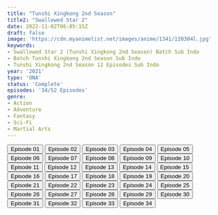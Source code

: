 ```yaml
---
title: "Tunshi Xingkong 2nd Season"
title2: "Swallowed Star 2"
date: 2022-11-02T06:05:15Z
draft: false
image: 'https://cdn.myanimelist.net/images/anime/1341/120304l.jpg'
keywords:
- Swallowed Star 2 (Tunshi Xingkong 2nd Season) Batch Sub Indo
- Batch Tunshi Xingkong 2nd Season Sub Indo
- Tunshi Xingkong 2nd Season 12 Episodes Sub Indo
year: '2021'
type: 'ONA'
status: 'Complete'
episodes: '34/52 Episodes'
genre:
- Action
- Adventure
- Fantasy
- Sci-Fi
- Martial Arts
---
```


<div class="d-g gg-5 gtc-r ai-c">
<button onclick="window.open('?kur=KISAMA TATAKAO/SWLST_S2/1/MP4/Kuramanime-SWLST_S2-01-480p-Anichin','_blank')">Episode 01</button>
<button onclick="window.open('?kur=KISAMA TATAKAO/SWLST_S2/2/MP4/Kuramanime-SWLST_S2-02-480p-Anichin','_blank')">Episode 02</button>
<button onclick="window.open('?kur=KISAMA TATAKAO/SWLST_S2/3/MP4/Kuramanime-SWLST_S2-03-480p-Anichin','_blank')">Episode 03</button>
<button onclick="window.open('?kur=KISAMA TATAKAO/SWLST_S2/4/MP4/Kuramanime-SWLST_S2-04-480p-Anichin','_blank')">Episode 04</button>
<button onclick="window.open('?kur=KISAMA TATAKAO/SWLST_S2/5/MP4/Kuramanime-SWLST_S2-05-480p-Anichin','_blank')">Episode 05</button>
<button onclick="window.open('?kur=KISAMA TATAKAO/SWLST_S2/6/MP4/Kuramanime-SWLST_S2-06-480p-Anichin','_blank')">Episode 06</button>
<button onclick="window.open('?kur=KISAMA TATAKAO/SWLST_S2/7/MP4/Kuramanime-SWLST_S2-07-480p-Anichin','_blank')">Episode 07</button>
<button onclick="window.open('?kur=KISAMA TATAKAO/SWLST_S2/8/MP4/Kuramanime-SWLST_S2-08-480p-Anichin','_blank')">Episode 08</button>
<button onclick="window.open('?kur=KISAMA TATAKAO/SWLST_S2/9/MP4/Kuramanime-SWLST_S2-09-480p-Anichin','_blank')">Episode 09</button>
<button onclick="window.open('?kur=KISAMA TATAKAO/SWLST_S2/10/MP4/Kuramanime-SWLST_S2-10-480p-Anichin','_blank')">Episode 10</button>
<button onclick="window.open('?kur=KISAMA TATAKAO/SWLST_S2/11/MP4/Kuramanime-SWLST_S2-11-480p-Anichin','_blank')">Episode 11</button>
<button onclick="window.open('?kur=KISAMA TATAKAO/SWLST_S2/12/MP4/Kuramanime-SWLST_S2-12-480p-Anichin','_blank')">Episode 12</button>
<button onclick="window.open('?kur=KISAMA TATAKAO/SWLST_S2/13/MP4/Kuramanime-SWLST_S2-13-480p-Anichin','_blank')">Episode 13</button>
<button onclick="window.open('?kur=KISAMA TATAKAO/SWLST_S2/14/MP4/Kuramanime-SWLST_S2-14-480p-Anichin','_blank')">Episode 14</button>
<button onclick="window.open('?kur=KISAMA TATAKAO/SWLST_S2/15/MP4/Kuramanime-SWLST_S2-15-480p-Anichin','_blank')">Episode 15</button>
<button onclick="window.open('?kur=KISAMA TATAKAO/SWLST_S2/16/MP4/Kuramanime-SWLST_S2-16-480p-Anichin','_blank')">Episode 16</button>
<button onclick="window.open('?kur=KISAMA TATAKAO/SWLST_S2/17/MP4/Kuramanime-SWLST_S2-17-480p-Anichin','_blank')">Episode 17</button>
<button onclick="window.open('?kur=KISAMA TATAKAO/SWLST_S2/18/MP4/Kuramanime-SWLST_S2-18-480p-Anichin','_blank')">Episode 18</button>
<button onclick="window.open('?kur=KISAMA TATAKAO/SWLST_S2/19/MP4/Kuramanime-SWLST_S2-19-480p-Anichin','_blank')">Episode 19</button>
<button onclick="window.open('?kur=KISAMA TATAKAO/SWLST_S2/20/MP4/Kuramanime-SWLST_S2-20-480p-Anichin','_blank')">Episode 20</button>
<button onclick="window.open('?kur=KISAMA TATAKAO/SWLST_S2/21/MP4/Kuramanime-SWLST_S2-21-480p-Anichin','_blank')">Episode 21</button>
<button onclick="window.open('?kur=KISAMA TATAKAO/SWLST_S2/22/MP4/Kuramanime-SWLST_S2-22-480p-Anichin','_blank')">Episode 22</button>
<button onclick="window.open('?kur=KISAMA TATAKAO/SWLST_S2/23/MP4/Kuramanime-SWLST_S2-23-480p-Anichin','_blank')">Episode 23</button>
<button onclick="window.open('?kur=KISAMA TATAKAO/SWLST_S2/24/MP4/Kuramanime-SWLST_S2-24-480p-Anichin','_blank')">Episode 24</button>
<button onclick="window.open('?kur=KISAMA TATAKAO/SWLST_S2/25/MP4/Kuramanime-SWLST_S2-25-480p-Anichin','_blank')">Episode 25</button>
<button onclick="window.open('?kur=KISAMA TATAKAO/SWLST_S2/26/MP4/Kuramanime-SWLST_S2-26-480p-Anichin','_blank')">Episode 26</button>
<button onclick="window.open('?kur=KISAMA TATAKAO/SWLST_S2/27/MP4/Kuramanime-SWLST_S2-27-480p-Anichin','_blank')">Episode 27</button>
<button onclick="window.open('?kur=KISAMA TATAKAO/SWLST_S2/28/MP4/Kuramanime-SWLST_S2-28-480p-Anichin','_blank')">Episode 28</button>
<button onclick="window.open('?kur=KISAMA TATAKAO/SWLST_S2/29/MP4/Kuramanime-SWLST_S2-29-480p-Anichin','_blank')">Episode 29</button>
<button onclick="window.open('?kur=KISAMA TATAKAO/SWLST_S2/30/MP4/Kuramanime-SWLST_S2-30-480p-Anichin','_blank')">Episode 30</button>
<button onclick="window.open('?arc=QjHFiALufp_20221012/31/MP4/Kuramanime-SWLST_S2-31-480p-Anichin','_blank')">Episode 31</button>
<button onclick="window.open('?arc=TuMjJLpEnI_20221019/32/MP4/Kuramanime-SWLST_S2-32-480p-Anichin','_blank')">Episode 32</button>
<button onclick="window.open('?arc=L1jkvmzDVp_20221026/33/MP4/Kuramanime-SWLST_S2-33-480p-Anichin','_blank')">Episode 33</button>
<button onclick="window.open('?arc=mByMGTu1Cc_20221102/34/MP4/Kuramanime-SWLST_S2-34-480p-Anichin','_blank')">Episode 34</button>
</div>